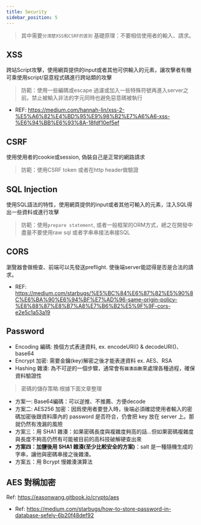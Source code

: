 ```yaml
---
title: Security
sidebar_position: 5
---
```


> 其中需要`分清楚XSS和CSRF的差別`
> 基礎原理：不要相信使用者的輸入、請求。

## XSS
跨站Script攻擊，使用網頁提供的input或者其他可供輸入的元素，讓攻擊者有機可乘使用script/惡意程式碼進行跨站類的攻擊

> 防範：使用一些編碼或escape 過濾或加入一些特殊符號再進入server之前。禁止被輸入非法的字元同時也避免惡意碼被執行

- REF: https://medium.com/hannah-lin/xss-2-%E5%A6%82%E4%BD%95%E9%98%B2%E7%A6%A6-xss-%E6%94%BB%E6%93%8A-18fdf10ef5ef
  
## CSRF
使用使用者的cookie或session, 偽裝自己是正常的網路請求

> 防範：使用CSRF token 或者在http header做驗證

## SQL Injection
使用SQL語法的特性，使用網頁提供的input或者其他可輸入的元素，注入SQL得出一些資料或進行攻擊

> 防範：使用`prepare statement`, 或者一般框架的ORM方式，總之在開發中盡量不要使用raw sql 或者字串串接法串接SQL

## CORS
瀏覽器會做檢查、前端可以先發送preflight. 使後端server能認得是否是合法的請求。
- REF: https://medium.com/starbugs/%E5%BC%84%E6%87%82%E5%90%8C%E6%BA%90%E6%94%BF%E7%AD%96-same-origin-policy-%E8%88%87%E8%B7%A8%E7%B6%B2%E5%9F%9F-cors-e2e5c1a53a19

## Password
- Encoding 編碼: 換個方式表達資料, ex. encodeURI() & decodeURI()、base64
- Encrypt 加密: 需要金鑰(key)解密之後才能表達資料 ex. AES、RSA
- Hashing 雜湊: 為不可逆的一個步驟，通常會有`雜湊函數`來處理各種過程，確保資料驗證性

> 密碼的儲存策略:根據下面文章整理
- 方案一: Base64編碼：可以逆推、不推薦、方便decode
- 方案二: AES256 加密：因爲使用者要登入時，後端必須確認使用者輸入的密碼加密後跟資料庫內的 password 是否符合，仍會把 key 放在 server 上。那就仍然有洩漏的風險
- 方案三：用 SHA1 雜湊：如果密碼長度與複雜度夠高的話...但如果密碼複雜度與長度不夠高仍然有可能被目前的高科技破解硬查出來
- **方案四：加鹽後用 SHA1 雜湊(至少比較安全的方案)**：salt 是一種隨機生成的字串，讓他與密碼串接之後雜湊。
- 方案五：用 Bcrypt 慢雜湊演算法

## AES 對稱加密
Ref: https://easonwang.gitbook.io/crypto/aes

- Ref: https://medium.com/starbugs/how-to-store-password-in-database-sefely-6b20f48def92

